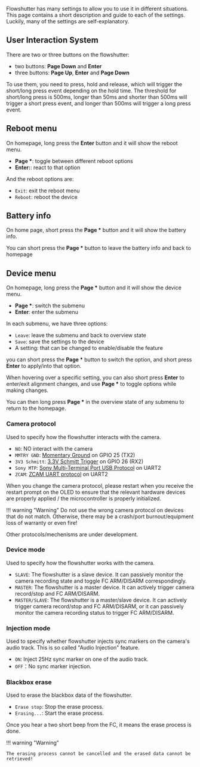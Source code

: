Flowshutter has many settings to allow you to use it in different situations. This page contains a short description and guide to each of the settings. Luckily, many of the settings are self-explanatory.

## User Interaction System

There are two or three buttons on the flowshutter:

- two buttons: **Page Down** and **Enter**
- three buttons: **Page Up**, **Enter** and **Page Down**

To use them, you need to press, hold and release, which will trigger the short/long press event depending on the hold time. The threshold for short/long press is 500ms, longer than 50ms and shorter than 500ms will trigger a short press event, and longer than 500ms will trigger a long press event.

## Reboot menu

On homepage, long press the **Enter** button and it will show the reboot menu.

- **Page \***: toggle between different reboot options
- **Enter:**: react to that option

And the reboot options are:

- `Exit`: exit the reboot menu
- `Reboot`: reboot the device

## Battery info

On home page, short press the **Page \*** button and it will show the battery info.

You can short press the **Page \*** button to leave the battery info and back to homepage

## Device menu

On homepage, long press the **Page \*** button and it will show the device menu.

- **Page \***: switch the submenu
- **Enter**: enter the submenu

In each submenu, we have three options:

- `Leave`: leave the submenu and back to overview state
- `Save`: save the settings to the device
- A setting: that can be changed to enable/disable the feature

you can short press the **Page \*** button to switch the option, and short press **Enter** to apply/into that option.

When hovering over a specific setting, you can also short press **Enter** to enter/exit alignment changes, and use **Page \*** to toggle options while making changes.

You can then long press **Page \*** in the overview state of any submenu to return to the homepage.



### Camera protocol

Used to specify how the flowshutter interacts with the camera.

- `NO`: NO interact with the camera
- `MMTRY GND`: [Momentary Ground](clist.md#momentary-ground) on GPIO 25 (TX2)
- `3V3 Schmitt`: [3.3V Schmitt Trigger](clist.md#33v-schmitt-trigger) on GPIO 26 (RX2)
- `Sony MTP`: [Sony Multi-Terminal Port USB Protocol](clist.md#sony-multi-terminal-protocol) on UART2
- `ZCAM`: [ZCAM UART protocol](clist.md#zcam-uart-protocol) on UART2

When you change the camera protocol, please restart when you receive the restart prompt on the OLED to ensure that the relevant hardware devices are properly applied / the microcontroller is properly initialized.

!!! warning "Warning"
    Do not use the wrong camera protocol on devices that do not match. Otherwise, there may be a crash/port burnout/equipment loss of warranty or even fire!

Other protocols/mechenisms are under development.

### Device mode

Used to specify how the flowshutter works with the camera.

- `SLAVE`: The flowshutter is a slave device. It can passively monitor the camera recording state and toggle FC ARM/DISARM correspondingly.
- `MASTER`: The flowshutter is a master device. It can actively trigger camera record/stop and FC ARM/DISARM.
- `MASTER/SLAVE`: The flowshutter is a master/slave device. It can actively trigger camera record/stop and FC ARM/DISARM, or it can passively monitor the camera recording status to trigger FC ARM/DISARM.

### Injection mode

Used to specify whether flowshutter injects sync markers on the camera's audio track. This is so called "Audio Injection" feature.

- `ON`: Inject 25Hz sync marker on one of the audio track.
- `OFF`：No sync marker injection.

### Blackbox erase

Used to erase the blackbox data of the flowshutter.

- `Erase stop`: Stop the erase process.
- `Erasing...`: Start the erase process.

Once you hear a two short beep from the FC, it means the erase process is done.

!!! warning "Warning"

    The erasing process cannot be cancelled and the erased data cannot be retrieved!

